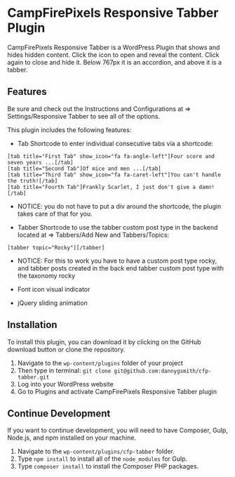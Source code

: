 # CampFirePixels Responsive Tabber Plugin

CampFirePixels Responsive Tabber is a WordPress Plugin that shows and hides hidden content.  Click the icon to open and reveal the content. Click again to close and hide it. Below 767px it is an accordion, and above it is a tabber.

## Features

Be sure and check out the Instructions and Configurations at => Settings/Responsive Tabber to see all of the options.

This plugin includes the following features:

- Tab Shortcode to enter individual consecutive tabs via a shortcode: 
```
[tab title="First Tab" show_icon="fa fa-angle-left"]Four score and seven years ...[/tab]
[tab title="Second Tab"]Of mice and men ...[/tab]
[tab title="Third Tab" show_icon="fa fa-caret-left"]You can't handle the truth![/tab]
[tab title="Fourth Tab"]Frankly Scarlet, I just don't give a damn![/tab]
```
- NOTICE: you do not have to put a div around the shortcode, the plugin takes care of that for you.

- Tabber Shortcode to use the tabber custom post type in the backend located at => Tabbers/Add New and Tabbers/Topics: 

```
[tabber topic="Rocky"][/tabber]
```
- NOTICE: For this to work you have to have a custom post type rocky, and tabber posts created in the back end tabber custom post type with the taxonomy rocky


- Font icon visual indicator
- jQuery sliding animation

## Installation

To install this plugin, you can download it by clicking on the GitHub download button or clone the repository.

1. Navigate to the `wp-content/plugins` folder of your project
2. Then type in terminal: `git clone git@github.com:dannygsmith/cfp-tabber.git`
3. Log into your WordPress website
4. Go to Plugins and activate CampFirePixels Responsive Tabber plugin

## Continue Development
If you want to continue development, you will need to have Composer, Gulp, Node.js, and npm installed on your machine.  

1. Navigate to the `wp-content/plugins/cfp-tabber` folder.  
2. Type `npm install` to install all of the `node_modules` for Gulp.
3. Type `composer install` to install the Composer PHP packages.
